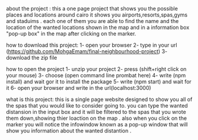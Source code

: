 about the project :
this a one page project that shows you the possible places and locations around cairo
it shows you airports,resorts,spas,gyms and staduims .
each one of them you are able to find the name and the location of the wanted locations 
shown in the map and in a information box "pop-up box" in the map after clicking on the 
marker.

how to download this project:
1- open your browser
2- type in your url (https://github.com/MohgaEmam/final-neighbourhood-project)
3- download the zip file

how to open the project 
1- unzip your project
2- press (shift+right click on your mouse)
3- choose (open command line prombat here)
4- write (npm install) and wait gor it to install the package
5- write (npm start) and wait for it
6- open your browser and write in the url(localhost:3000)

what is this project:
this is a single page website designed to show you all of the spas that you would like
to consider going to.
you can type the wanted distansion in the input box and it will be filtered to the spas 
that you wrote them down,showing thier loaction on the map . also when you click on the
marker you will notice the infowindow known as a pop-up window that will show you
information about the wanted distantion .
